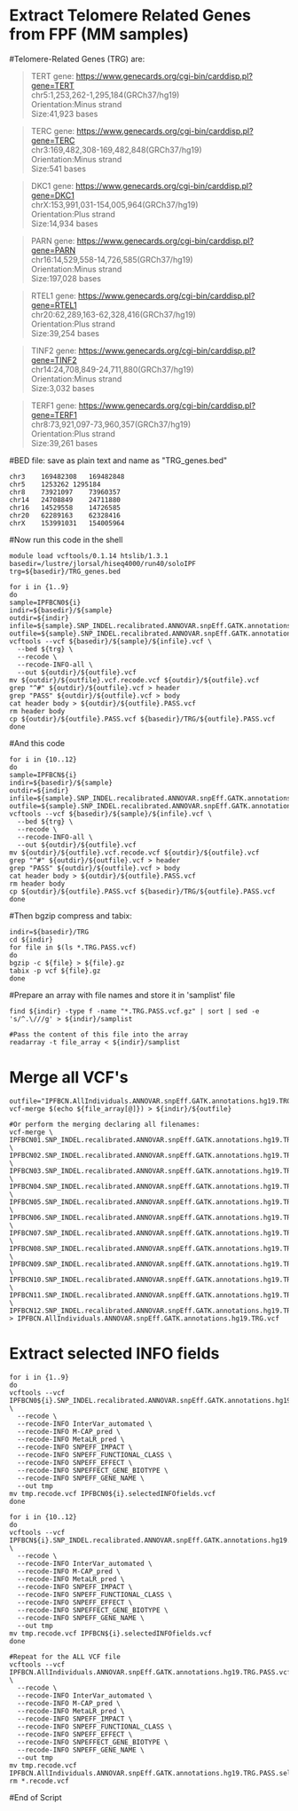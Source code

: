 # Extract Telomere Related Genes from FPF (MM samples)

#Telomere-Related Genes (TRG) are:
<br>
> TERT gene: https://www.genecards.org/cgi-bin/carddisp.pl?gene=TERT<br>
chr5:1,253,262-1,295,184(GRCh37/hg19)<br>
Orientation:Minus strand<br>
Size:41,923 bases<br>

> TERC gene: https://www.genecards.org/cgi-bin/carddisp.pl?gene=TERC<br>
chr3:169,482,308-169,482,848(GRCh37/hg19)<br>
Orientation:Minus strand<br>
Size:541 bases<br>

> DKC1 gene: https://www.genecards.org/cgi-bin/carddisp.pl?gene=DKC1<br>
chrX:153,991,031-154,005,964(GRCh37/hg19)<br>
Orientation:Plus strand<br>
Size:14,934 bases<br>

> PARN gene: https://www.genecards.org/cgi-bin/carddisp.pl?gene=PARN<br>
chr16:14,529,558-14,726,585(GRCh37/hg19)<br>
Orientation:Minus strand<br>
Size:197,028 bases<br>

> RTEL1 gene: https://www.genecards.org/cgi-bin/carddisp.pl?gene=RTEL1<br>
chr20:62,289,163-62,328,416(GRCh37/hg19)<br>
Orientation:Plus strand<br>
Size:39,254 bases<br>

> TINF2 gene: https://www.genecards.org/cgi-bin/carddisp.pl?gene=TINF2<br>
chr14:24,708,849-24,711,880(GRCh37/hg19)<br>
Orientation:Minus strand<br>
Size:3,032 bases<br>

> TERF1 gene: https://www.genecards.org/cgi-bin/carddisp.pl?gene=TERF1<br>
chr8:73,921,097-73,960,357(GRCh37/hg19)<br>
Orientation:Plus strand<br>
Size:39,261 bases<br>

#BED file: save as plain text and name as "TRG_genes.bed"<br>
```[Bash]
chr3	169482308	169482848
chr5	1253262	1295184
chr8	73921097	73960357
chr14	24708849	24711880
chr16	14529558	14726585
chr20	62289163	62328416
chrX	153991031	154005964
```

#Now run this code in the shell
```[Bash]
module load vcftools/0.1.14 htslib/1.3.1
basedir=/lustre/jlorsal/hiseq4000/run40/soloIPF
trg=${basedir}/TRG_genes.bed

for i in {1..9}
do
sample=IPFBCN0${i}
indir=${basedir}/${sample}
outdir=${indir}
infile=${sample}.SNP_INDEL.recalibrated.ANNOVAR.snpEff.GATK.annotations.hg19
outfile=${sample}.SNP_INDEL.recalibrated.ANNOVAR.snpEff.GATK.annotations.hg19.TRG
vcftools --vcf ${basedir}/${sample}/${infile}.vcf \
  --bed ${trg} \
  --recode \
  --recode-INFO-all \
  --out ${outdir}/${outfile}.vcf
mv ${outdir}/${outfile}.vcf.recode.vcf ${outdir}/${outfile}.vcf
grep "^#" ${outdir}/${outfile}.vcf > header
grep "PASS" ${outdir}/${outfile}.vcf > body
cat header body > ${outdir}/${outfile}.PASS.vcf
rm header body
cp ${outdir}/${outfile}.PASS.vcf ${basedir}/TRG/${outfile}.PASS.vcf
done
```
#And this code
```
for i in {10..12}
do
sample=IPFBCN${i}
indir=${basedir}/${sample}
outdir=${indir}
infile=${sample}.SNP_INDEL.recalibrated.ANNOVAR.snpEff.GATK.annotations.hg19
outfile=${sample}.SNP_INDEL.recalibrated.ANNOVAR.snpEff.GATK.annotations.hg19.TRG
vcftools --vcf ${basedir}/${sample}/${infile}.vcf \
  --bed ${trg} \
  --recode \
  --recode-INFO-all \
  --out ${outdir}/${outfile}.vcf
mv ${outdir}/${outfile}.vcf.recode.vcf ${outdir}/${outfile}.vcf
grep "^#" ${outdir}/${outfile}.vcf > header
grep "PASS" ${outdir}/${outfile}.vcf > body
cat header body > ${outdir}/${outfile}.PASS.vcf
rm header body
cp ${outdir}/${outfile}.PASS.vcf ${basedir}/TRG/${outfile}.PASS.vcf
done
```

#Then bgzip compress and tabix:
```[Bash]
indir=${basedir}/TRG
cd ${indir}
for file in $(ls *.TRG.PASS.vcf)
do
bgzip -c ${file} > ${file}.gz
tabix -p vcf ${file}.gz
done
```

#Prepare an array with file names and store it in 'samplist' file
```[Bash]
find ${indir} -type f -name "*.TRG.PASS.vcf.gz" | sort | sed -e 's/^.\///g' > ${indir}/samplist

#Pass the content of this file into the array
readarray -t file_array < ${indir}/samplist
```

# Merge all VCF's
```[Bash]
outfile="IPFBCN.AllIndividuals.ANNOVAR.snpEff.GATK.annotations.hg19.TRG.PASS.vcf"
vcf-merge $(echo ${file_array[@]}) > ${indir}/${outfile}

#Or perform the merging declaring all filenames:
vcf-merge \
IPFBCN01.SNP_INDEL.recalibrated.ANNOVAR.snpEff.GATK.annotations.hg19.TRG.vcf.gz \
IPFBCN02.SNP_INDEL.recalibrated.ANNOVAR.snpEff.GATK.annotations.hg19.TRG.vcf.gz \
IPFBCN03.SNP_INDEL.recalibrated.ANNOVAR.snpEff.GATK.annotations.hg19.TRG.vcf.gz \
IPFBCN04.SNP_INDEL.recalibrated.ANNOVAR.snpEff.GATK.annotations.hg19.TRG.vcf.gz \
IPFBCN05.SNP_INDEL.recalibrated.ANNOVAR.snpEff.GATK.annotations.hg19.TRG.vcf.gz \
IPFBCN06.SNP_INDEL.recalibrated.ANNOVAR.snpEff.GATK.annotations.hg19.TRG.vcf.gz \
IPFBCN07.SNP_INDEL.recalibrated.ANNOVAR.snpEff.GATK.annotations.hg19.TRG.vcf.gz \
IPFBCN08.SNP_INDEL.recalibrated.ANNOVAR.snpEff.GATK.annotations.hg19.TRG.vcf.gz \
IPFBCN09.SNP_INDEL.recalibrated.ANNOVAR.snpEff.GATK.annotations.hg19.TRG.vcf.gz \
IPFBCN10.SNP_INDEL.recalibrated.ANNOVAR.snpEff.GATK.annotations.hg19.TRG.vcf.gz \
IPFBCN11.SNP_INDEL.recalibrated.ANNOVAR.snpEff.GATK.annotations.hg19.TRG.vcf.gz \
IPFBCN12.SNP_INDEL.recalibrated.ANNOVAR.snpEff.GATK.annotations.hg19.TRG.vcf.gz > IPFBCN.AllIndividuals.ANNOVAR.snpEff.GATK.annotations.hg19.TRG.vcf
```

# Extract selected INFO fields
```[Bash]
for i in {1..9}
do
vcftools --vcf IPFBCN0${i}.SNP_INDEL.recalibrated.ANNOVAR.snpEff.GATK.annotations.hg19.TRG.PASS.vcf \
  --recode \
  --recode-INFO InterVar_automated \
  --recode-INFO M-CAP_pred \
  --recode-INFO MetaLR_pred \
  --recode-INFO SNPEFF_IMPACT \
  --recode-INFO SNPEFF_FUNCTIONAL_CLASS \
  --recode-INFO SNPEFF_EFFECT \
  --recode-INFO SNPEFFECT_GENE_BIOTYPE \
  --recode-INFO SNPEFF_GENE_NAME \
  --out tmp
mv tmp.recode.vcf IPFBCN0${i}.selectedINFOfields.vcf
done

for i in {10..12}
do
vcftools --vcf IPFBCN${i}.SNP_INDEL.recalibrated.ANNOVAR.snpEff.GATK.annotations.hg19.TRG.PASS.vcf \
  --recode \
  --recode-INFO InterVar_automated \
  --recode-INFO M-CAP_pred \
  --recode-INFO MetaLR_pred \
  --recode-INFO SNPEFF_IMPACT \
  --recode-INFO SNPEFF_FUNCTIONAL_CLASS \
  --recode-INFO SNPEFF_EFFECT \
  --recode-INFO SNPEFFECT_GENE_BIOTYPE \
  --recode-INFO SNPEFF_GENE_NAME \
  --out tmp
mv tmp.recode.vcf IPFBCN${i}.selectedINFOfields.vcf
done

#Repeat for the ALL VCF file
vcftools --vcf IPFBCN.AllIndividuals.ANNOVAR.snpEff.GATK.annotations.hg19.TRG.PASS.vcf \
  --recode \
  --recode-INFO InterVar_automated \
  --recode-INFO M-CAP_pred \
  --recode-INFO MetaLR_pred \
  --recode-INFO SNPEFF_IMPACT \
  --recode-INFO SNPEFF_FUNCTIONAL_CLASS \
  --recode-INFO SNPEFF_EFFECT \
  --recode-INFO SNPEFFECT_GENE_BIOTYPE \
  --recode-INFO SNPEFF_GENE_NAME \
  --out tmp
mv tmp.recode.vcf IPFBCN.AllIndividuals.ANNOVAR.snpEff.GATK.annotations.hg19.TRG.PASS.selectedINFOfields.vcf
rm *.recode.vcf
```

#End of Script
